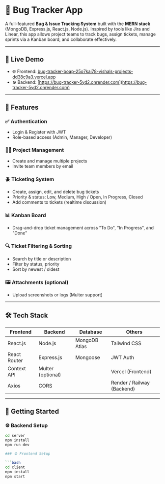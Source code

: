 # 🐞 Bug Tracker App

A full-featured **Bug & Issue Tracking System** built with the **MERN stack** (MongoDB, Express.js, React.js, Node.js). Inspired by tools like Jira and Linear, this app allows project teams to track bugs, assign tickets, manage sprints via a Kanban board, and collaborate effectively.

---

## 🔗 Live Demo

- 🌐 Frontend: [bug-tracker-boap-25o7kai78-vishals-projects-dd38c9a3.vercel.app](bug-tracker-boap-25o7kai78-vishals-projects-dd38c9a3.vercel.app)
- ⚙️ Backend: [https://bug-tracker-5yd2.onrender.com](https://bug-tracker-5yd2.onrender.com)

---

## 🚀 Features

### ✅ Authentication
- Login & Register with JWT
- Role-based access (Admin, Manager, Developer)

### 🧑‍💻 Project Management
- Create and manage multiple projects
- Invite team members by email

### 🪲 Ticketing System
- Create, assign, edit, and delete bug tickets
- Priority & status: Low, Medium, High / Open, In Progress, Closed
- Add comments to tickets (realtime discussion)

### 📊 Kanban Board
- Drag-and-drop ticket management across "To Do", "In Progress", and "Done"

### 🔍 Ticket Filtering & Sorting
- Search by title or description
- Filter by status, priority
- Sort by newest / oldest

### 🖼️ Attachments (optional)
- Upload screenshots or logs (Multer support)

---

## 🛠️ Tech Stack

| Frontend       | Backend        | Database     | Others         |
|----------------|----------------|--------------|----------------|
| React.js       | Node.js        | MongoDB Atlas| Tailwind CSS   |
| React Router   | Express.js     | Mongoose     | JWT Auth       |
| Context API    | Multer (optional) |            | Vercel (Frontend) |
| Axios          | CORS           |              | Render / Railway (Backend) |

---

## 🏁 Getting Started

### ⚙️ Backend Setup

```bash
cd server
npm install
npm run dev

### ⚙️ Frontend Setup

```bash
cd client
npm install
npm start
